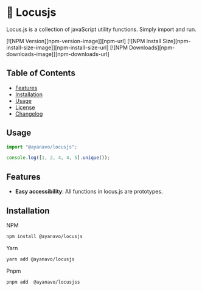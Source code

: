 # 🚀 Locusjs

Locus.js is a collection of javaScript utility functions. Simply import and run.

[![NPM Version][npm-version-image]][npm-url]
[![NPM Install Size][npm-install-size-image]][npm-install-size-url]
[![NPM Downloads][npm-downloads-image]][npm-downloads-url]

## Table of Contents

-   [Features](#features)
-   [Installation](#installation)
-   [Usage](#usage)
-   [License](#license)
-   [Changelog](#changelog)

## Usage

```js
import "@ayanavo/locusjs";

console.log([1, 2, 4, 4, 5].unique());
```

## Features

-   **Easy accessibility**: All functions in locus.js are prototypes.

## Installation

NPM

```bash
npm install @ayanavo/locusjs
```

Yarn

```bash
yarn add @ayanavo/locusjs
```

Pnpm

```bash
pnpm add  @ayanavo/locusjss
```
